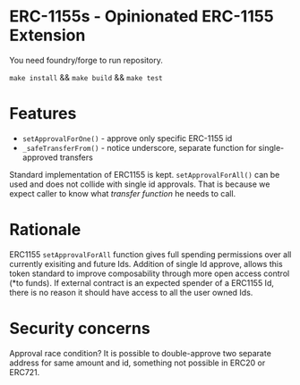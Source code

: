 # ERC-1155s - Opinionated ERC-1155 Extension

You need foundry/forge to run repository.

`make install` && `make build` && `make test`

# Features

- `setApprovalForOne()` - approve only specific ERC-1155 id
- `_safeTransferFrom()` - notice underscore, separate function for single-approved transfers

Standard implementation of ERC1155 is kept. `setApprovalForAll()` can be used and does not collide with single id approvals. That is because we expect caller to know what _transfer function_ he needs to call. 

# Rationale

ERC1155 `setApprovalForAll` function gives full spending permissions over all currently exisiting and future Ids. Addition of single Id approve, allows this token standard to improve composability through more open access control (*to funds). If external contract is an expected spender of a ERC1155 Id, there is no reason it should have access to all the user owned Ids. 

# Security concerns

Approval race condition? It is possible to double-approve two separate address for same amount and id, something not possible in ERC20 or ERC721.